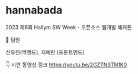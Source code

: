 # hannabada
2023 제6회 Hallym SW Week - 오픈소스 웹개발 해커톤


📍 팀원

신유진(백엔드), 지예린 (프론트엔드)


👇 시연 동영상 링크
https://youtu.be/2GZTNSTN1K0
